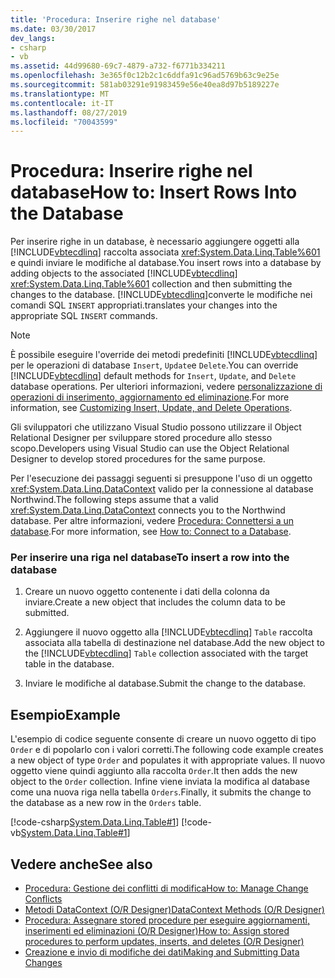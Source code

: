 ```yaml
---
title: 'Procedura: Inserire righe nel database'
ms.date: 03/30/2017
dev_langs:
- csharp
- vb
ms.assetid: 44d99680-69c7-4879-a732-f6771b334211
ms.openlocfilehash: 3e365f0c12b2c1c6ddfa91c96ad5769b63c9e25e
ms.sourcegitcommit: 581ab03291e91983459e56e40ea8d97b5189227e
ms.translationtype: MT
ms.contentlocale: it-IT
ms.lasthandoff: 08/27/2019
ms.locfileid: "70043599"
---
```

# <a name="how-to-insert-rows-into-the-database"></a><span data-ttu-id="40365-102">Procedura: Inserire righe nel database</span><span class="sxs-lookup"><span data-stu-id="40365-102">How to: Insert Rows Into the Database</span></span>

<span data-ttu-id="40365-103">Per inserire righe in un database, è necessario aggiungere oggetti alla [!INCLUDE[vbtecdlinq](../../../../../../includes/vbtecdlinq-md.md)] raccolta associata <xref:System.Data.Linq.Table%601> e quindi inviare le modifiche al database.</span><span class="sxs-lookup"><span data-stu-id="40365-103">You insert rows into a database by adding objects to the associated [!INCLUDE[vbtecdlinq](../../../../../../includes/vbtecdlinq-md.md)] <xref:System.Data.Linq.Table%601> collection and then submitting the changes to the database.</span></span> [!INCLUDE[vbtecdlinq](../../../../../../includes/vbtecdlinq-md.md)]<span data-ttu-id="40365-104">converte le modifiche nei comandi SQL `INSERT` appropriati.</span><span class="sxs-lookup"><span data-stu-id="40365-104">translates your changes into the appropriate SQL `INSERT` commands.</span></span>

> [!NOTE]
> <span data-ttu-id="40365-105">È possibile eseguire l'override dei metodi predefiniti [!INCLUDE[vbtecdlinq](../../../../../../includes/vbtecdlinq-md.md)] per le operazioni di database `Insert`, `Update`e `Delete`.</span><span class="sxs-lookup"><span data-stu-id="40365-105">You can override [!INCLUDE[vbtecdlinq](../../../../../../includes/vbtecdlinq-md.md)] default methods for `Insert`, `Update`, and `Delete` database operations.</span></span> <span data-ttu-id="40365-106">Per ulteriori informazioni, vedere [personalizzazione di operazioni di inserimento, aggiornamento ed eliminazione](../../../../../../docs/framework/data/adonet/sql/linq/customizing-insert-update-and-delete-operations.md).</span><span class="sxs-lookup"><span data-stu-id="40365-106">For more information, see [Customizing Insert, Update, and Delete Operations](../../../../../../docs/framework/data/adonet/sql/linq/customizing-insert-update-and-delete-operations.md).</span></span>
>
> <span data-ttu-id="40365-107">Gli sviluppatori che utilizzano Visual Studio possono utilizzare il Object Relational Designer per sviluppare stored procedure allo stesso scopo.</span><span class="sxs-lookup"><span data-stu-id="40365-107">Developers using Visual Studio can use the Object Relational Designer to develop stored procedures for the same purpose.</span></span>

<span data-ttu-id="40365-108">Per l'esecuzione dei passaggi seguenti si presuppone l'uso di un oggetto <xref:System.Data.Linq.DataContext> valido per la connessione al database Northwind.</span><span class="sxs-lookup"><span data-stu-id="40365-108">The following steps assume that a valid <xref:System.Data.Linq.DataContext> connects you to the Northwind database.</span></span> <span data-ttu-id="40365-109">Per altre informazioni, vedere [Procedura: Connettersi a un database](../../../../../../docs/framework/data/adonet/sql/linq/how-to-connect-to-a-database.md).</span><span class="sxs-lookup"><span data-stu-id="40365-109">For more information, see [How to: Connect to a Database](../../../../../../docs/framework/data/adonet/sql/linq/how-to-connect-to-a-database.md).</span></span>

### <a name="to-insert-a-row-into-the-database"></a><span data-ttu-id="40365-110">Per inserire una riga nel database</span><span class="sxs-lookup"><span data-stu-id="40365-110">To insert a row into the database</span></span>

1. <span data-ttu-id="40365-111">Creare un nuovo oggetto contenente i dati della colonna da inviare.</span><span class="sxs-lookup"><span data-stu-id="40365-111">Create a new object that includes the column data to be submitted.</span></span>

2. <span data-ttu-id="40365-112">Aggiungere il nuovo oggetto alla [!INCLUDE[vbtecdlinq](../../../../../../includes/vbtecdlinq-md.md)] `Table` raccolta associata alla tabella di destinazione nel database.</span><span class="sxs-lookup"><span data-stu-id="40365-112">Add the new object to the [!INCLUDE[vbtecdlinq](../../../../../../includes/vbtecdlinq-md.md)] `Table` collection associated with the target table in the database.</span></span>

3. <span data-ttu-id="40365-113">Inviare le modifiche al database.</span><span class="sxs-lookup"><span data-stu-id="40365-113">Submit the change to the database.</span></span>

## <a name="example"></a><span data-ttu-id="40365-114">Esempio</span><span class="sxs-lookup"><span data-stu-id="40365-114">Example</span></span>

<span data-ttu-id="40365-115">L'esempio di codice seguente consente di creare un nuovo oggetto di tipo `Order` e di popolarlo con i valori corretti.</span><span class="sxs-lookup"><span data-stu-id="40365-115">The following code example creates a new object of type `Order` and populates it with appropriate values.</span></span> <span data-ttu-id="40365-116">Il nuovo oggetto viene quindi aggiunto alla raccolta `Order`.</span><span class="sxs-lookup"><span data-stu-id="40365-116">It then adds the new object to the `Order` collection.</span></span> <span data-ttu-id="40365-117">Infine viene inviata la modifica al database come una nuova riga nella tabella `Orders`.</span><span class="sxs-lookup"><span data-stu-id="40365-117">Finally, it submits the change to the database as a new row in the `Orders` table.</span></span>

[!code-csharp[System.Data.Linq.Table#1](../../../../../../samples/snippets/csharp/VS_Snippets_Data/system.data.linq.table/cs/program.cs#1)]
[!code-vb[System.Data.Linq.Table#1](../../../../../../samples/snippets/visualbasic/VS_Snippets_Data/system.data.linq.table/vb/module1.vb#1)]

## <a name="see-also"></a><span data-ttu-id="40365-118">Vedere anche</span><span class="sxs-lookup"><span data-stu-id="40365-118">See also</span></span>

- [<span data-ttu-id="40365-119">Procedura: Gestione dei conflitti di modifica</span><span class="sxs-lookup"><span data-stu-id="40365-119">How to: Manage Change Conflicts</span></span>](../../../../../../docs/framework/data/adonet/sql/linq/how-to-manage-change-conflicts.md)
- [<span data-ttu-id="40365-120">Metodi DataContext (O/R Designer)</span><span class="sxs-lookup"><span data-stu-id="40365-120">DataContext Methods (O/R Designer)</span></span>](/visualstudio/data-tools/datacontext-methods-o-r-designer)
- [<span data-ttu-id="40365-121">Procedura: Assegnare stored procedure per eseguire aggiornamenti, inserimenti ed eliminazioni (O/R Designer)</span><span class="sxs-lookup"><span data-stu-id="40365-121">How to: Assign stored procedures to perform updates, inserts, and deletes (O/R Designer)</span></span>](/visualstudio/data-tools/how-to-assign-stored-procedures-to-perform-updates-inserts-and-deletes-o-r-designer)
- [<span data-ttu-id="40365-122">Creazione e invio di modifiche dei dati</span><span class="sxs-lookup"><span data-stu-id="40365-122">Making and Submitting Data Changes</span></span>](../../../../../../docs/framework/data/adonet/sql/linq/making-and-submitting-data-changes.md)
